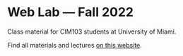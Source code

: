 # Web Lab — Fall 2022

Class material for CIM103 students at University of Miami.

Find all materials and lectures [on this website](https://vsueiro.github.io/CIM103/).
